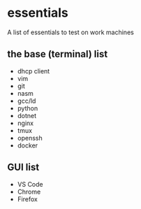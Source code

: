 # essentials
A list of essentials to test on work machines

## the base (terminal) list
- dhcp client
- vim
- git
- nasm
- gcc/ld
- python
- dotnet
- nginx
- tmux
- openssh
- docker

## GUI list
- VS Code
- Chrome
- Firefox
